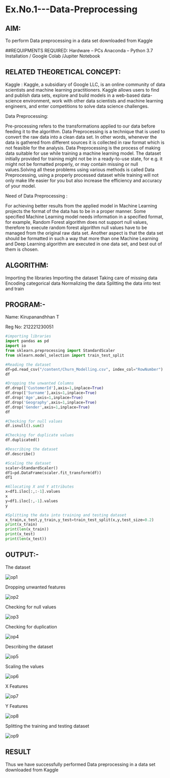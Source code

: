 # Ex.No.1---Data-Preprocessing
## AIM:

To perform Data preprocessing in a data set downloaded from Kaggle

##REQUIPMENTS REQUIRED:
Hardware – PCs
Anaconda – Python 3.7 Installation / Google Colab /Jupiter Notebook

## RELATED THEORETICAL CONCEPT:

Kaggle :
Kaggle, a subsidiary of Google LLC, is an online community of data scientists and machine learning practitioners. Kaggle allows users to find and publish data sets, explore and build models in a web-based data-science environment, work with other data scientists and machine learning engineers, and enter competitions to solve data science challenges.

Data Preprocessing:

Pre-processing refers to the transformations applied to our data before feeding it to the algorithm. Data Preprocessing is a technique that is used to convert the raw data into a clean data set. In other words, whenever the data is gathered from different sources it is collected in raw format which is not feasible for the analysis.
Data Preprocessing is the process of making data suitable for use while training a machine learning model. The dataset initially provided for training might not be in a ready-to-use state, for e.g. it might not be formatted properly, or may contain missing or null values.Solving all these problems using various methods is called Data Preprocessing, using a properly processed dataset while training will not only make life easier for you but also increase the efficiency and accuracy of your model.

Need of Data Preprocessing :

For achieving better results from the applied model in Machine Learning projects the format of the data has to be in a proper manner. Some specified Machine Learning model needs information in a specified format, for example, Random Forest algorithm does not support null values, therefore to execute random forest algorithm null values have to be managed from the original raw data set.
Another aspect is that the data set should be formatted in such a way that more than one Machine Learning and Deep Learning algorithm are executed in one data set, and best out of them is chosen.


## ALGORITHM:
Importing the libraries
Importing the dataset
Taking care of missing data
Encoding categorical data
Normalizing the data
Splitting the data into test and train

## PROGRAM:-

Name: Kirupanandhhan T

Reg No: 212221230051
```py
#importing libraries
import pandas as pd
import io
from sklearn.preprocessing import StandardScaler
from sklearn.model_selection import train_test_split

#Reading the dataset
df=pd.read_csv("/content/Churn_Modelling.csv", index_col="RowNumber")
df

#Dropping the unwanted Columns
df.drop(['CustomerId'],axis=1,inplace=True)
df.drop(['Surname'],axis=1,inplace=True)
df.drop('Age',axis=1,inplace=True)
df.drop('Geography',axis=1,inplace=True)
df.drop('Gender',axis=1,inplace=True)
df

#Checking for null values
df.isnull().sum()

#Checking for duplicate values
df.duplicated()

#Describing the dataset
df.describe()

#Scaling the dataset
scaler=StandardScaler()
df1=pd.DataFrame(scaler.fit_transform(df))
df1

#Allocating X and Y attributes
x=df1.iloc[:,:-1].values
x
y=df1.iloc[:,-1].values
y

#Splitting the data into training and testing dataset
x_train,x_test,y_train,y_test=train_test_split(x,y,test_size=0.2)
print(x_train)
print(len(x_train))
print(x_test)
print(len(x_test))
```
## OUTPUT:-

The dataset

![op1](https://github.com/SarankumarJ/Ex.No.1---Data-Preprocessing/assets/94778101/c4e70658-7328-4e9f-b85b-143e8400043b)

Dropping unwanted features

![op2](https://github.com/SarankumarJ/Ex.No.1---Data-Preprocessing/assets/94778101/f83dd65e-0644-42e4-8754-fd3099d64c25)


Checking for null values

![op3](https://github.com/SarankumarJ/Ex.No.1---Data-Preprocessing/assets/94778101/2c517b1d-a8f3-4cf2-b5f7-658c2db97dcc)


Checking for duplication

![op4](https://github.com/SarankumarJ/Ex.No.1---Data-Preprocessing/assets/94778101/6f74b0e8-00a0-4408-8c3f-10be509c735d)


Describing the dataset

![op5](https://github.com/SarankumarJ/Ex.No.1---Data-Preprocessing/assets/94778101/2bdd1870-5288-4144-875f-0daca4187b26)

Scaling the values

![op6](https://github.com/SarankumarJ/Ex.No.1---Data-Preprocessing/assets/94778101/bce4b62f-6fab-4e64-9071-53c1279f1ab7)

X Features

![op7](https://github.com/SarankumarJ/Ex.No.1---Data-Preprocessing/assets/94778101/9bd0495a-2d1b-4ec9-8bc7-3ea0e4bc8091)

Y Features

![op8](https://github.com/SarankumarJ/Ex.No.1---Data-Preprocessing/assets/94778101/041d5778-eafe-4499-9bce-4279905d6a5b)


Splitting the training and testing dataset

![op9](https://github.com/SarankumarJ/Ex.No.1---Data-Preprocessing/assets/94778101/5109a96c-7345-4c24-b27b-03cb07256505)


## RESULT
Thus we have successfully performed Data preprocessing in a data set downloaded from Kaggle
